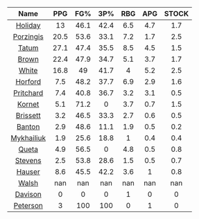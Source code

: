 |                                     Name                                     |  PPG  |  FG%  |  3P%  |  RBG  |  APG  |  STOCK  |
|:----------------------------------------------------------------------------:|:-----:|:-----:|:-----:|:-----:|:-----:|:-------:|
|      [Holiday](https://www.espn.com/nba/player/_/id/3995/jrue-holiday)       |  13   | 46.1  | 42.4  |  6.5  |  4.7  |   1.7   |
| [Porzingis](https://www.espn.com/nba/player/_/id/3102531/kristaps-porzingis) | 20.5  | 53.6  | 33.1  |  7.2  |  1.7  |   2.5   |
|      [Tatum](https://www.espn.com/nba/player/_/id/4065648/jayson-tatum)      | 27.1  | 47.4  | 35.5  |  8.5  |  4.5  |   1.5   |
|      [Brown](https://www.espn.com/nba/player/_/id/3917376/jaylen-brown)      | 22.4  | 47.9  | 34.7  |  5.1  |  3.7  |   1.7   |
|     [White](https://www.espn.com/nba/player/_/id/3078576/derrick-white)      | 16.8  |  49   | 41.7  |   4   |  5.2  |   2.5   |
|       [Horford](https://www.espn.com/nba/player/_/id/3213/al-horford)        |  7.5  | 48.2  | 37.7  |  6.9  |  2.9  |   1.6   |
|  [Pritchard](https://www.espn.com/nba/player/_/id/4066354/payton-pritchard)  |  7.4  | 40.8  | 36.7  |  3.2  |  3.1  |   0.5   |
|      [Kornet](https://www.espn.com/nba/player/_/id/3064560/luke-kornet)      |  5.1  | 71.2  |   0   |  3.7  |  0.7  |   1.5   |
|   [Brissett](https://www.espn.com/nba/player/_/id/4278031/oshae-brissett)    |  3.2  | 46.5  | 33.3  |  2.7  |  0.6  |   0.5   |
|     [Banton](https://www.espn.com/nba/player/_/id/4397885/dalano-banton)     |  2.9  | 48.6  | 11.1  |  1.9  |  0.5  |   0.2   |
|  [Mykhailiuk](https://www.espn.com/nba/player/_/id/3133602/svi-mykhailiuk)   |  1.9  | 25.6  | 18.8  |   1   |  0.4  |   0.4   |
|     [Queta](https://www.espn.com/nba/player/_/id/4397424/neemias-queta)      |  4.9  | 56.5  |   0   |  4.8  |  0.5  |   0.8   |
|    [Stevens](https://www.espn.com/nba/player/_/id/4066405/lamar-stevens)     |  2.5  | 53.8  | 28.6  |  1.5  |  0.5  |   0.7   |
|      [Hauser](https://www.espn.com/nba/player/_/id/4065804/sam-hauser)       |  8.6  | 45.5  | 42.2  |  3.6  |   1   |   0.8   |
|      [Walsh](https://www.espn.com/nba/player/_/id/4683689/jordan-walsh)      |  nan  |  nan  |  nan  |  nan  |  nan  |   nan   |
|      [Davison](https://www.espn.com/nba/player/_/id/4576085/jd-davison)      |   0   |   0   |   0   |   1   |   0   |    0    |
|    [Peterson](https://www.espn.com/nba/player/_/id/4397689/drew-peterson)    |   3   |  100  |  100  |   0   |   1   |    0    |
